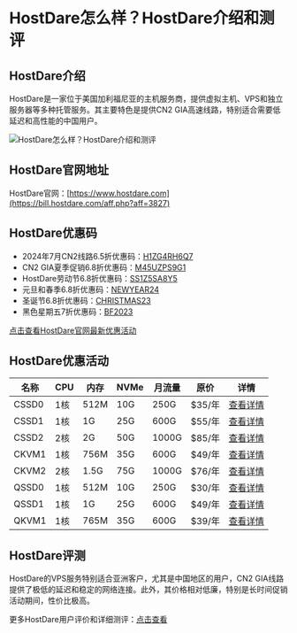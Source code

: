 # HostDare怎么样？HostDare介绍和测评

## HostDare介绍
HostDare是一家位于美国加利福尼亚的主机服务商，提供虚拟主机、VPS和独立服务器等多种托管服务。其主要特色是提供CN2 GIA高速线路，特别适合需要低延迟和高性能的中国用户。

![HostDare怎么样？HostDare介绍和测评](https://github.com/user-attachments/assets/49889230-3c2f-42bb-acbc-de11a60a0945)

## HostDare官网地址
HostDare官网：[https://www.hostdare.com](https://bill.hostdare.com/aff.php?aff=3827)

## HostDare优惠码
- 2024年7月CN2线路6.5折优惠码：[H1ZG4RH6Q7](https://bill.hostdare.com/aff.php?aff=3827)
- CN2 GIA夏季促销6.8折优惠码：[M45UZPS9G1](https://bill.hostdare.com/aff.php?aff=3827)
- HostDare劳动节6.8折优惠码：[SS1Z5SA8Y5](https://bill.hostdare.com/aff.php?aff=3827)
- 元旦和春季6.8折优惠码：[NEWYEAR24](https://bill.hostdare.com/aff.php?aff=3827)
- 圣诞节6.8折优惠码：[CHRISTMAS23](https://bill.hostdare.com/aff.php?aff=3827)
- 黑色星期五7折优惠码：[BF2023](https://bill.hostdare.com/aff.php?aff=3827)

[点击查看HostDare官网最新优惠活动](https://bill.hostdare.com/aff.php?aff=3827)

## HostDare优惠活动
| 名称   | CPU  | 内存 | NVMe  | 月流量 | 原价     | 详情                                           |
|--------|------|------|-------|--------|----------|------------------------------------------------|
| CSSD0  | 1核  | 512M | 10G   | 250G   | $35/年   | [查看详情](https://bill.hostdare.com/aff.php?aff=3827&pid=112) |
| CSSD1  | 1核  | 1G   | 25G   | 600G   | $55/年   | [查看详情](https://bill.hostdare.com/aff.php?aff=3827&pid=106) |
| CSSD2  | 2核  | 2G   | 50G   | 1000G  | $85/年   | [查看详情](https://bill.hostdare.com/aff.php?aff=3827&pid=107) |
| CKVM1  | 1核  | 756M | 35G   | 600G   | $49/年   | [查看详情](https://bill.hostdare.com/aff.php?aff=3827&gid=16)  |
| CKVM2  | 2核  | 1.5G | 75G   | 1000G  | $76/年   | [查看详情](https://bill.hostdare.com/aff.php?aff=3827&gid=16)  |
| QSSD0  | 1核  | 512M | 10G   | 250G   | $30/年   | [查看详情](https://bill.hostdare.com/aff.php?aff=3827&gid=21)  |
| QSSD1  | 1核  | 1G   | 25G   | 600G   | $49/年   | [查看详情](https://bill.hostdare.com/aff.php?aff=3827&gid=21)  |
| QKVM1  | 1核  | 765M | 35G   | 600G   | $39/年   | [查看详情](https://bill.hostdare.com/aff.php?aff=3827&gid=13)  |

## HostDare评测
HostDare的VPS服务特别适合亚洲客户，尤其是中国地区的用户，CN2 GIA线路提供了极低的延迟和稳定的网络连接。此外，其价格相对低廉，特别是长时间促销活动期间，性价比极高。

更多HostDare用户评价和详细测评：[点击查看](https://bill.hostdare.com/aff.php?aff=3827)
